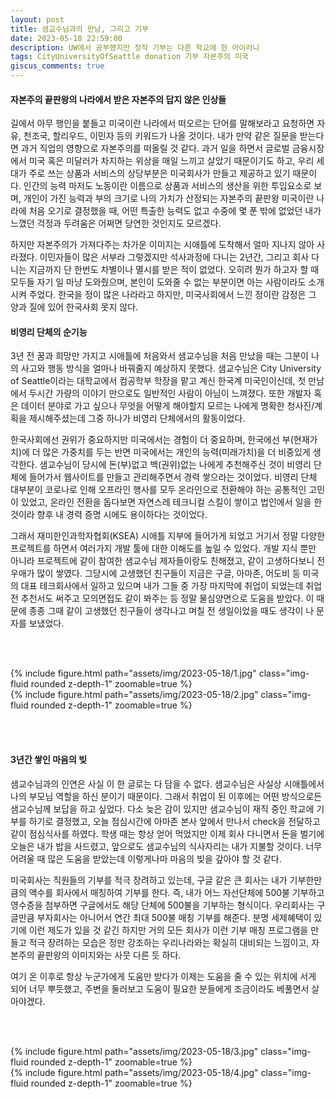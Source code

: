 ```yaml
---
layout: post
title: 샘교수님과의 만남, 그리고 기부
date: 2023-05-18 22:59:00
description: UW에서 공부했지만 정작 기부는 다른 학교에 한 아이러니
tags: CityUniversityOfSeattle donation 기부 자본주의 미국 
giscus_comments: true
---
```


#### 자본주의 끝판왕의 나라에서 받은 자본주의 답지 않은 인상들
길에서 아무 행인을 붙들고 미국이란 나라에서 떠오르는 단어를 말해보라고 요청하면 자유, 천조국, 할리우드, 이민자 등의 키워드가 나올 것이다. 내가 만약 같은 질문을 받는다면 과거 직업의 영향으로 자본주의를 떠올릴 것 같다. 과거 일을 하면서 글로벌 금융시장에서 미국 혹은 미달러가 차지하는 위상을 매일 느끼고 살았기 때문이기도 하고, 우리 세대가 주로 쓰는 상품과 서비스의 상당부분은 미국회사가 만들고 제공하고 있기 때문이다. 인간의 능력 마저도 노동이란 이름으로 상품과 서비스의 생산을 위한 투입요소로 보며, 개인이 가진 능력과 부의 크기로 나의 가치가 산정되는 자본주의 끝판왕 미국이란 나라에 처음 오기로 결정했을 때, 어떤 특출한 능력도 없고 수중에 몇 푼 밖에 없었던 내가 느꼈던 걱정과 두려움은 어쩌면 당연한 것인지도 모르겠다.

하지만 자본주의가 가져다주는 차가운 이미지는 시애틀에 도착해서 얼마 지나지 않아 사라졌다. 이민자들이 많은 서부라 그렇겠지만 석사과정에 다니는 2년간, 그리고 회사 다니는 지금까지 단 한번도 차별이나 멸시를 받은 적이 없었다. 오히려 뭔가 하고자 할 때 모두들 자기 일 마냥 도와줬으며, 본인이 도와줄 수 없는 부분이면 아는 사람이라도 소개시켜 주었다. 한국을 정이 많은 나라라고 하지만, 미국사회에서 느낀 정이란 감정은 그 양과 질에 있어 한국사회 못지 않다. 


#### 비영리 단체의 순기능
3년 전 꿈과 희망만 가지고 시애틀에 처음와서 샘교수님을 처음 만났을 때는 그분이 나의 사고와 행동 방식을 얼마나 바꿔줄지 예상하지 못했다. 샘교수님은 City University of Seattle이라는 대학교에서 컴공학부 학장을 맡고 계신 한국계 미국인이신데, 첫 만남에서 두시간 가량의 이야기 만으로도 일반적인 사람이 아님이 느껴졌다. 또한 개발자 혹은 데이터 분야로 가고 싶으나 무엇을 어떻게 해야할지 모르는 나에게 명확한 청사진/계획을 제시해주셨는데 그중 하나가 비영리 단체에서의 활동이었다.

한국사회에선 권위가 중요하지만 미국에서는 경험이 더 중요하며, 한국에선 부(현재가치)에 더 많은 가중치를 두는 반면 미국에서는 개인의 능력(미래가치)을 더 비중있게 생각한다. 샘교수님이 당시에 돈(부)없고 백(권위)없는 나에게 추천해주신 것이 비영리 단체에 들어가서 웹사이트를 만들고 관리해주면서 경력 쌓으라는 것이었다. 비영리 단체 대부분이 코로나로 인해 오프라인 행사를 모두 온라인으로 전환해야 하는 공통적인 고민이 있었고, 온라인 전환을 돕다보면 자연스레 테크니컬 스킬이 쌓이고 법인에서 일을 한 것이라 향후 내 경력 증명 시에도 용이하다는 것이었다.

그래서 재미한인과학자협회(KSEA) 시애틀 지부에 들어가게 되었고 거기서 정말 다양한 프로젝트를 하면서 여러가지 개발 툴에 대한 이해도를 높일 수 있었다. 개발 지식 뿐만 아니라 프로젝트에 같이 참여한 샘교수님 제자들이랑도 친해졌고, 같이 고생하다보니 전우애가 많이 쌓였다. 그당시에 고생했던 친구들이 지금은 구글, 아마존, 어도비 등 미국의 대표 테크회사에서 일하고 있으며 내가 그들 중 가장 마지막에 취업이 되었는데 취업전 추천서도 써주고 모의면접도 같이 봐주는 등 정말 물심양면으로 도움을 받았다. 이 때문에 종종 그때 같이 고생했던 친구들이 생각나고 며칠 전 생일이었을 때도 생각이 나 문자를 보냈었다.

<br><br>

<div class="row mt-3">
    <div class="col-sm mt-3 mt-md-0">
        {% include figure.html path="assets/img/2023-05-18/1.jpg" class="img-fluid rounded z-depth-1" zoomable=true %}
    </div>
    <div class="col-sm mt-3 mt-md-0">
        {% include figure.html path="assets/img/2023-05-18/2.jpg" class="img-fluid rounded z-depth-1" zoomable=true %}
    </div>
</div>

<br><br>

#### 3년간 쌓인 마음의 빚
샘교수님과의 인연은 사실 이 한 글로는 다 담을 수 없다. 샘교수님은 사실상 시애틀에서 나의 부모님 역할을 하신 분이기 때문이다. 그래서 취업이 된 이후에는 어떤 방식으로든 샘교수님께 보답을 하고 싶었다. 다소 늦은 감이 있지만 샘교수님이 재직 중인 학교에 기부를 하기로 결정했고, 오늘 점심시간에 아마존 본사 앞에서 만나서 check을 전달하고 같이 점심식사를 하였다. 학생 때는 항상 얻어 먹었지만 이제 회사 다니면서 돈을 벌기에 오늘은 내가 밥을 사드렸고, 앞으로도 샘교수님의 식사자리는 내가 지불할 것이다. 너무 어려울 때 많은 도움을 받았는데 이렇게나마 마음의 빚을 갚아야 할 것 같다.

미국회사는 직원들의 기부를 적극 장려하고 있는데, 구글 같은 큰 회사는 내가 기부한만큼의 액수를 회사에서 매칭하여 기부를 한다. 즉, 내가 어느 자선단체에 500불 기부하고 영수증을 첨부하면 구글에서도 해당 단체에 500불을 기부하는 형식이다. 우리회사는 구글만큼 부자회사는 아니어서 연간 최대 500불 매칭 기부를 해준다. 분명 세제혜택이 있기에 이런 제도가 있을 것 같긴 하지만 거의 모든 회사가 이런 기부 매칭 프로그램을 만들고 적극 장려하는 모습은 정만 강조하는 우리나라와는 확실히 대비되는 느낌이고, 자본주의 끝판왕의 이미지와는 사뭇 다른 듯 하다.

여기 온 이후로 항상 누군가에게 도움만 받다가 이제는 도움을 줄 수 있는 위치에 서게 되어 너무 뿌듯했고, 주변을 둘러보고 도움이 필요한 분들에게 조금이라도 베풀면서 살아야겠다. 


<br><br>

<div class="row mt-3">
    <div class="col-sm mt-3 mt-md-0">
        {% include figure.html path="assets/img/2023-05-18/3.jpg" class="img-fluid rounded z-depth-1" zoomable=true %}
    </div>
    <div class="col-sm mt-3 mt-md-0">
        {% include figure.html path="assets/img/2023-05-18/4.jpg" class="img-fluid rounded z-depth-1" zoomable=true %}
    </div>
</div>

<br><br>
